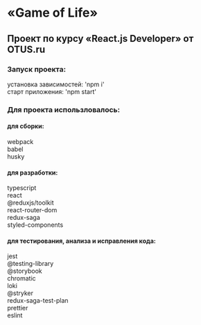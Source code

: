 # «Game of Life»

## Проект по курсу «React.js Developer» от OTUS.ru

### Запуск проекта:

установка зависимостей: 'npm i'  
старт приложения: 'npm start'

### Для проекта использловалось:

#### для сборки:

webpack  
babel  
husky

#### для разработки:

typescript  
react  
@reduxjs/toolkit  
react-router-dom  
redux-saga  
styled-components

#### для тестирования, анализа и исправления кода:

jest  
@testing-library  
@storybook  
chromatic  
loki  
@stryker  
redux-saga-test-plan  
prettier  
eslint
